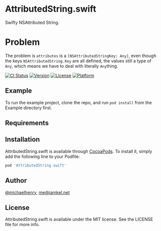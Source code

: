 # AttributedString.swift

Swifty NSAttributed String.


# Problem
The problem is `attributes` is a `[NSAttributedStringKey: Any]`,  even though the keys  `NSAttributedString.Key` are all defined,  the values still a type of `Any`, which means we have to deal with literally `Any`thing. 

[![CI Status](https://img.shields.io/travis/michaelhenry/AttributedString.swift.svg?style=flat)](https://travis-ci.org/michaelhenry/AttributedString.swift)
[![Version](https://img.shields.io/cocoapods/v/AttributedString.swift.svg?style=flat)](https://cocoapods.org/pods/AttributedString.swift)
[![License](https://img.shields.io/cocoapods/l/AttributedString.swift.svg?style=flat)](https://cocoapods.org/pods/AttributedString.swift)
[![Platform](https://img.shields.io/cocoapods/p/AttributedString.swift.svg?style=flat)](https://cocoapods.org/pods/AttributedString.swift)

## Example

To run the example project, clone the repo, and run `pod install` from the Example directory first.

## Requirements

## Installation

AttributedString.swift is available through [CocoaPods](https://cocoapods.org). To install
it, simply add the following line to your Podfile:

```ruby
pod 'AttributedString.swift'
```

## Author

[@michaelhenry](https://github.com/michaelhenry), me@iamkel.net

## License

AttributedString.swift is available under the MIT license. See the LICENSE file for more info.
